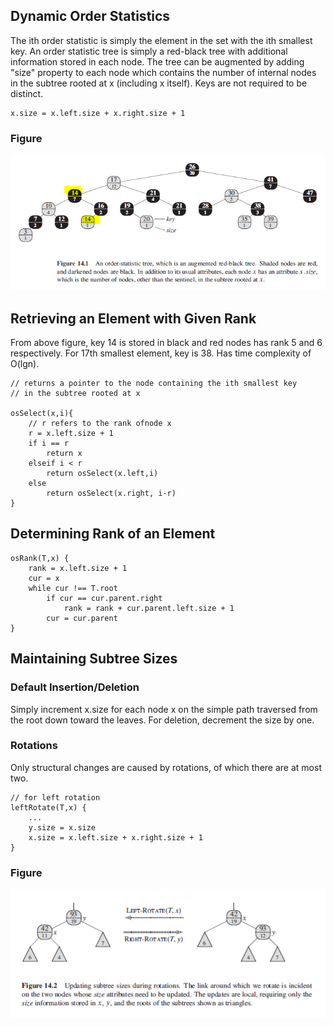 ## Dynamic Order Statistics

The ith order statistic is simply the element in the set with the ith smallest key. An order statistic tree is simply a red-black tree with additional information stored in each node. The tree can be augmented by adding "size" property to each node which contains the number of internal nodes in the subtree rooted at x (including x itself). Keys are not required to be distinct.

```
x.size = x.left.size + x.right.size + 1
```

### Figure

<img src="../../images/red-black-order-statistic.PNG">

## Retrieving an Element with Given Rank

From above figure, key 14 is stored in black and red nodes has rank 5 and 6 respectively. For 17th smallest element, key is 38. Has time complexity of O(lgn).

```
// returns a pointer to the node containing the ith smallest key
// in the subtree rooted at x

osSelect(x,i){
    // r refers to the rank ofnode x
    r = x.left.size + 1
    if i == r
        return x
    elseif i < r
        return osSelect(x.left,i)
    else
        return osSelect(x.right, i-r)
}
```

## Determining Rank of an Element

```
osRank(T,x) {
    rank = x.left.size + 1
    cur = x
    while cur !== T.root
        if cur == cur.parent.right
            rank = rank + cur.parent.left.size + 1
        cur = cur.parent
}
```

## Maintaining Subtree Sizes

### Default Insertion/Deletion

Simply increment x.size for each node x on the simple path traversed from the root down toward the leaves. For deletion, decrement the size by one.

### Rotations

Only structural changes are caused by rotations, of which there are at most two.

```
// for left rotation
leftRotate(T,x) {
    ...
    y.size = x.size
    x.size = x.left.size + x.right.size + 1
}
```

### Figure

<img src="../../images/red-black-augment-maintain-size.PNG">
